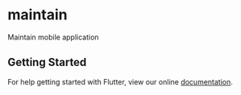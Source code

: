 # maintain

Maintain mobile application

## Getting Started

For help getting started with Flutter, view our online
[documentation](https://flutter.io/).
